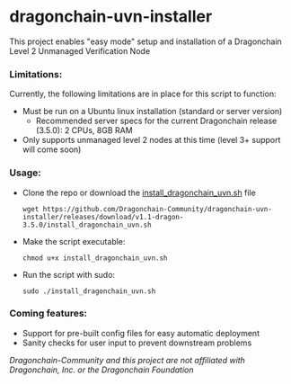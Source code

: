 # dragonchain-uvn-installer 

This project enables "easy mode" setup and installation of a Dragonchain Level 2 Unmanaged Verification Node

### Limitations:

Currently, the following limitations are in place for this script to function:
- Must be run on a Ubuntu linux installation (standard or server version)
    - Recommended server specs for the current Dragonchain release (3.5.0): 2 CPUs, 8GB RAM
- Only supports unmanaged level 2 nodes at this time (level 3+ support will come soon)

### Usage:

- Clone the repo or download the [install_dragonchain_uvn.sh](https://github.com/Dragonchain-Community/dragonchain-uvn-installer/releases/download/v1.1-dragon-3.5.0/install_dragonchain_uvn.sh) file

    ```wget https://github.com/Dragonchain-Community/dragonchain-uvn-installer/releases/download/v1.1-dragon-3.5.0/install_dragonchain_uvn.sh```

- Make the script executable:

    ```chmod u+x install_dragonchain_uvn.sh```

- Run the script with sudo:

    ```sudo ./install_dragonchain_uvn.sh```

### Coming features:
- Support for pre-built config files for easy automatic deployment
- Sanity checks for user input to prevent downstream problems

*Dragonchain-Community and this project are not affiliated with Dragonchain, Inc. or the Dragonchain Foundation*
